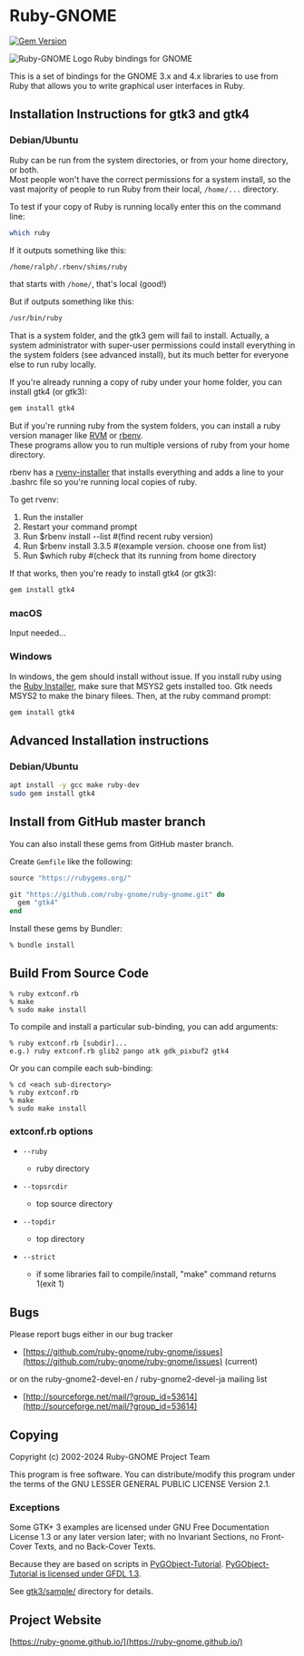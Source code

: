 # Ruby-GNOME
[![Gem Version](https://badge.fury.io/rb/gtk4.svg)](https://badge.fury.io/rb/gtk4)

![Ruby-GNOME Logo](https://avatars1.githubusercontent.com/u/416159?v=3&s=200)
Ruby bindings for GNOME

This is a set of bindings for the GNOME 3.x and 4.x libraries to use
from Ruby that allows you to write graphical user interfaces in Ruby.

## Installation Instructions for gtk3 and gtk4

### Debian/Ubuntu

Ruby can be run from the system directories, or from your home directory, or both.  
Most people won't have the correct permissions for a system install, so the vast majority of
people to run Ruby from their local, `/home/...` directory.  

To test if your copy of Ruby is running locally enter this on the command line:

```bash
which ruby
```

If it outputs something like this:
```bash
/home/ralph/.rbenv/shims/ruby
```
that starts with `/home/`, that's local (good!) 

But if outputs something like this:
```bash
/usr/bin/ruby
```
That is a system folder, and the gtk3 gem will fail to install.  Actually,
a system administrator with super-user permissions could install everything
in the system folders (see advanced install), but its much better for everyone else to run ruby locally.

If you're already running a copy of ruby under your home folder, you can install gtk4 (or gtk3):

```bash
gem install gtk4
```

But if you're running ruby from the system folders, you can install a ruby version manager
like <a href=https://rvm.io>RVM</a> or <a href="https://github.com/rbenv/rbenv?tab=readme-ov-file">rbenv</a>.  
These programs allow you to run multiple versions of ruby from your home directory.

rbenv has a <a href=https://github.com/rbenv/rbenv-installer#rbenv-installer>rvenv-installer</a>
that installs everything and adds a line to your .bashrc file so you're running
local copies of ruby.

To get rvenv:
1) Run the installer
2) Restart your command prompt
3) Run $rbenv install --list    #(find recent ruby version)
4) Run $rbenv install 3.3.5      #(example version.  choose one from list)
5) Run $which ruby              #(check that its running from home directory

If that works, then you're ready to install gtk4 (or gtk3):

```bash
gem install gtk4
```

### macOS

Input needed...

### Windows

In windows, the gem should install without issue.  If you install ruby using the <a href="https://rubyinstaller.org/">
Ruby Installer</a>, make sure that MSYS2 gets installed too.  Gtk needs MSYS2 to make the binary filees.
Then, at the ruby command prompt:

```bash
gem install gtk4
```


## Advanced Installation instructions

### Debian/Ubuntu

```bash
apt install -y gcc make ruby-dev
sudo gem install gtk4
```

## Install from GitHub master branch

You can also install these gems from GitHub master branch.

Create `Gemfile` like the following:

```ruby
source "https://rubygems.org/"

git "https://github.com/ruby-gnome/ruby-gnome.git" do
  gem "gtk4"
end
```

Install these gems by Bundler:

```console
% bundle install
```

## Build From Source Code

    % ruby extconf.rb
    % make
    % sudo make install

To compile and install a particular sub-binding, you can add arguments:

    % ruby extconf.rb [subdir]...
    e.g.) ruby extconf.rb glib2 pango atk gdk_pixbuf2 gtk4

Or you can compile each sub-binding:

    % cd <each sub-directory>
    % ruby extconf.rb
    % make
    % sudo make install

### extconf.rb options

* `--ruby`
  * ruby directory

* `--topsrcdir`
  * top source directory

* `--topdir`
  * top directory

* `--strict`
  * if some libraries fail to compile/install, "make"
    command returns 1(exit 1)

## Bugs

Please report bugs either in our bug tracker

* [https://github.com/ruby-gnome/ruby-gnome/issues](https://github.com/ruby-gnome/ruby-gnome/issues) (current)

or on the ruby-gnome2-devel-en / ruby-gnome2-devel-ja mailing list

* [http://sourceforge.net/mail/?group_id=53614](http://sourceforge.net/mail/?group_id=53614)

## Copying

Copyright (c) 2002-2024 Ruby-GNOME Project Team

This program is free software.
You can distribute/modify this program under the terms of
the GNU LESSER GENERAL PUBLIC LICENSE Version 2.1.

### Exceptions

Some GTK+ 3 examples are licensed under GNU Free Documentation License
1.3 or any later version later; with no Invariant Sections, no
Front-Cover Texts, and no Back-Cover Texts.

Because they are based on scripts in
[PyGObject-Tutorial](https://github.com/sebp/PyGObject-Tutorial).
[PyGObject-Tutorial is licensed under GFDL 1.3](https://github.com/sebp/PyGObject-Tutorial/blob/master/COPYING).

See [gtk3/sample/](/gtk3/sample) directory for details.

## Project Website

[https://ruby-gnome.github.io/](https://ruby-gnome.github.io/)
